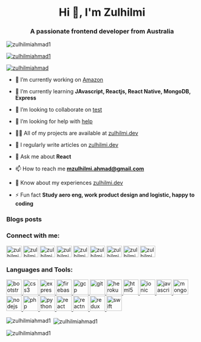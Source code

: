 <h1 align="center">Hi 👋, I'm Zulhilmi</h1>
<h3 align="center">A passionate frontend developer from Australia</h3>

<p align="left"> <img src="https://komarev.com/ghpvc/?username=zulhilmiahmad1&label=Profile%20views&color=0e75b6&style=flat" alt="zulhilmiahmad1" /> </p>

<p align="left"> <a href="https://github.com/ryo-ma/github-profile-trophy"><img src="https://github-profile-trophy.vercel.app/?username=zulhilmiahmad1" alt="zulhilmiahmad1" /></a> </p>

<p align="left"> <a href="https://twitter.com/zulhilmiahmad" target="blank"><img src="https://img.shields.io/twitter/follow/zulhilmiahmad?logo=twitter&style=for-the-badge" alt="zulhilmiahmad" /></a> </p>

- 🔭 I’m currently working on [Amazon](test.com.au)

- 🌱 I’m currently learning **JAvascript, Reactjs, React Native, MongoDB, Express**

- 👯 I’m looking to collaborate on [test](test.com.au)

- 🤝 I’m looking for help with [help](testhelp.com.au)

- 👨‍💻 All of my projects are available at [zulhilmi.dev](zulhilmi.dev)

- 📝 I regularly write articles on [zulhilmi.dev](zulhilmi.dev)

- 💬 Ask me about **React**

- 📫 How to reach me **mzulhilmi.ahmad@gmail.com**

- 📄 Know about my experiences [zulhilmi.dev](zulhilmi.dev)

- ⚡ Fun fact **Study aero eng, work product design and logistic, happy to coding**

### Blogs posts
<!-- BLOG-POST-LIST:START -->
<!-- BLOG-POST-LIST:END -->

<h3 align="left">Connect with me:</h3>
<p align="left">
<a href="https://codepen.io/zulhilmiahmad1" target="blank"><img align="center" src="https://cdn.jsdelivr.net/npm/simple-icons@3.0.1/icons/codepen.svg" alt="zulhilmiahmad1" height="30" width="40" /></a>
<a href="https://dev.to/zulhilmiahmad1" target="blank"><img align="center" src="https://cdn.jsdelivr.net/npm/simple-icons@3.0.1/icons/dev-dot-to.svg" alt="zulhilmiahmad1" height="30" width="40" /></a>
<a href="https://twitter.com/zulhilmiahmad" target="blank"><img align="center" src="https://cdn.jsdelivr.net/npm/simple-icons@3.0.1/icons/twitter.svg" alt="zulhilmiahmad" height="30" width="40" /></a>
<a href="https://linkedin.com/in/zulhilmiahmad" target="blank"><img align="center" src="https://cdn.jsdelivr.net/npm/simple-icons@3.0.1/icons/linkedin.svg" alt="zulhilmiahmad" height="30" width="40" /></a>
<a href="https://fb.com/zulhilmiahmad" target="blank"><img align="center" src="https://cdn.jsdelivr.net/npm/simple-icons@3.0.1/icons/facebook.svg" alt="zulhilmiahmad" height="30" width="40" /></a>
<a href="https://instagram.com/zulhilmi__ahmad" target="blank"><img align="center" src="https://cdn.jsdelivr.net/npm/simple-icons@3.0.1/icons/instagram.svg" alt="zulhilmi__ahmad" height="30" width="40" /></a>
<a href="https://www.youtube.com/c/zulhilmiahmad" target="blank"><img align="center" src="https://cdn.jsdelivr.net/npm/simple-icons@3.0.1/icons/youtube.svg" alt="zulhilmiahmad" height="30" width="40" /></a>
<a href="https://discord.gg/zulhilmiahmad" target="blank"><img align="center" src="https://cdn.jsdelivr.net/npm/simple-icons@3.0.1/icons/discord.svg" alt="zulhilmiahmad" height="30" width="40" /></a>
<a href="/zulhilmi.dev" target="blank"><img align="center" src="https://cdn.jsdelivr.net/npm/simple-icons@3.0.1/icons/rss.svg" alt="zulhilmi.dev" height="30" width="40" /></a>
</p>

<h3 align="left">Languages and Tools:</h3>
<p align="left"> <a href="https://getbootstrap.com" target="_blank"> <img src="https://devicons.github.io/devicon/devicon.git/icons/bootstrap/bootstrap-plain.svg" alt="bootstrap" width="40" height="40"/> </a> <a href="https://www.w3schools.com/css/" target="_blank"> <img src="https://devicons.github.io/devicon/devicon.git/icons/css3/css3-original-wordmark.svg" alt="css3" width="40" height="40"/> </a> <a href="https://expressjs.com" target="_blank"> <img src="https://devicons.github.io/devicon/devicon.git/icons/express/express-original-wordmark.svg" alt="express" width="40" height="40"/> </a> <a href="https://firebase.google.com/" target="_blank"> <img src="https://www.vectorlogo.zone/logos/firebase/firebase-icon.svg" alt="firebase" width="40" height="40"/> </a> <a href="https://cloud.google.com" target="_blank"> <img src="https://www.vectorlogo.zone/logos/google_cloud/google_cloud-icon.svg" alt="gcp" width="40" height="40"/> </a> <a href="https://git-scm.com/" target="_blank"> <img src="https://www.vectorlogo.zone/logos/git-scm/git-scm-icon.svg" alt="git" width="40" height="40"/> </a> <a href="https://heroku.com" target="_blank"> <img src="https://www.vectorlogo.zone/logos/heroku/heroku-icon.svg" alt="heroku" width="40" height="40"/> </a> <a href="https://www.w3.org/html/" target="_blank"> <img src="https://devicons.github.io/devicon/devicon.git/icons/html5/html5-original-wordmark.svg" alt="html5" width="40" height="40"/> </a> <a href="https://ionicframework.com" target="_blank"> <img src="https://upload.wikimedia.org/wikipedia/commons/d/d1/Ionic_Logo.svg" alt="ionic" width="40" height="40"/> </a> <a href="https://developer.mozilla.org/en-US/docs/Web/JavaScript" target="_blank"> <img src="https://devicons.github.io/devicon/devicon.git/icons/javascript/javascript-original.svg" alt="javascript" width="40" height="40"/> </a> <a href="https://www.mongodb.com/" target="_blank"> <img src="https://devicons.github.io/devicon/devicon.git/icons/mongodb/mongodb-original-wordmark.svg" alt="mongodb" width="40" height="40"/> </a> <a href="https://nodejs.org" target="_blank"> <img src="https://devicons.github.io/devicon/devicon.git/icons/nodejs/nodejs-original-wordmark.svg" alt="nodejs" width="40" height="40"/> </a> <a href="https://www.php.net" target="_blank"> <img src="https://devicons.github.io/devicon/devicon.git/icons/php/php-original.svg" alt="php" width="40" height="40"/> </a> <a href="https://www.python.org" target="_blank"> <img src="https://devicons.github.io/devicon/devicon.git/icons/python/python-original.svg" alt="python" width="40" height="40"/> </a> <a href="https://reactjs.org/" target="_blank"> <img src="https://devicons.github.io/devicon/devicon.git/icons/react/react-original-wordmark.svg" alt="react" width="40" height="40"/> </a> <a href="https://reactnative.dev/" target="_blank"> <img src="https://reactnative.dev/img/header_logo.svg" alt="reactnative" width="40" height="40"/> </a> <a href="https://redux.js.org" target="_blank"> <img src="https://devicons.github.io/devicon/devicon.git/icons/redux/redux-original.svg" alt="redux" width="40" height="40"/> </a> <a href="https://developer.apple.com/swift/" target="_blank"> <img src="https://devicons.github.io/devicon/devicon.git/icons/swift/swift-original-wordmark.svg" alt="swift" width="40" height="40"/> </a> </p>

<p><img align="left" src="https://github-readme-stats.vercel.app/api/top-langs?username=zulhilmiahmad1&show_icons=true&locale=en&layout=compact" alt="zulhilmiahmad1" /></p>

<p>&nbsp;<img align="center" src="https://github-readme-stats.vercel.app/api?username=zulhilmiahmad1&show_icons=true&locale=en" alt="zulhilmiahmad1" /></p>

<p><img align="center" src="https://github-readme-streak-stats.herokuapp.com/?user=zulhilmiahmad1&" alt="zulhilmiahmad1" /></p>
